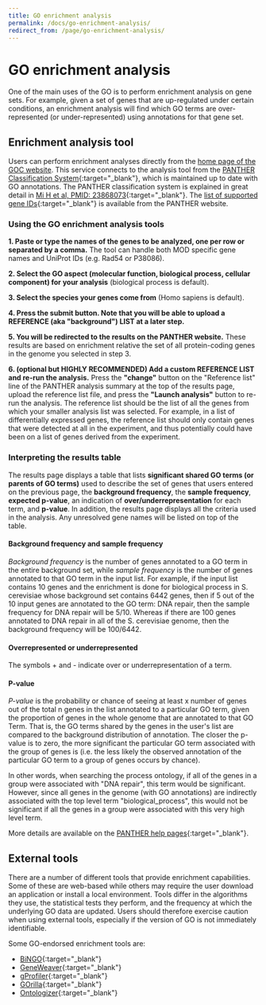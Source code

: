 ```yaml
---
title: GO enrichment analysis
permalink: /docs/go-enrichment-analysis/
redirect_from: /page/go-enrichment-analysis/
---
```


# GO enrichment analysis

One of the main uses of the GO is to perform enrichment analysis on gene sets. For example, given a set of genes that are up-regulated under certain conditions, an enrichment analysis will find which GO terms are over-represented (or under-represented) using annotations for that gene set.
## Enrichment analysis tool

Users can perform enrichment analyses directly from the [home page of the GOC website](http://geneontology.org/). This service connects to the analysis tool from the [PANTHER Classification System](http://pantherdb.org/){:target="_blank"}, which is maintained up to date with GO annotations. The PANTHER classification system is explained in great detail in [Mi H et al, PMID: 23868073](https://www.ncbi.nlm.nih.gov/pubmed/23868073){:target="_blank"}. The [list of supported gene IDs](http://www.pantherdb.org/tips/tips_batchIdSearch_supportedId.jsp){:target="_blank"} is available from the PANTHER website.

### Using the GO enrichment analysis tools

**1. Paste or type the names of the genes to be analyzed, one per row or separated by a comma.** The tool can handle both MOD specific gene names and UniProt IDs (e.g. Rad54 or P38086).

**2. Select the GO aspect (molecular function, biological process, cellular component) for your analysis** (biological process is default).

**3. Select the species your genes come from** (Homo sapiens is default).

**4. Press the submit button. Note that you will be able to upload a REFERENCE (aka "background") LIST at a later step.**

**5. You will be redirected to the results on the PANTHER website.** These results are based on enrichment relative the set of all protein-coding genes in the genome you selected in step 3.

**6. (optional but HIGHLY RECOMMENDED) Add a custom REFERENCE LIST and re-run the analysis.** Press the **"change"** button on the "Reference list" line of the PANTHER analysis summary at the top of the results page, upload the reference list file, and press the **"Launch analysis"** button to re-run the analysis. The reference list should be the list of all the genes from which your smaller analysis list was selected. For example, in a list of differentially expressed genes, the reference list should only contain genes that were detected at all in the experiment, and thus potentially could have been on a list of genes derived from the experiment.

### Interpreting the results table
The results page displays a table that lists **significant shared GO terms (or parents of GO terms)** used to describe the set of genes that users entered on the previous page, the **background frequency**, the **sample frequency**, **expected p-value**, an indication of **over/underrepresentation** for each term, and **p-value**. In addition, the results page displays all the criteria used in the analysis. Any unresolved gene names will be listed on top of the table.

#### Background frequency and sample frequency
*Background frequency* is the number of genes annotated to a GO term in the entire background set, while *sample frequency* is the number of genes annotated to that GO term in the input list. For example, if the input list contains 10 genes and the enrichment is done for biological process in S. cerevisiae whose background set contains 6442 genes, then if 5 out of the 10 input genes are annotated to the GO term: DNA repair, then the sample frequency for DNA repair will be 5/10. Whereas if there are 100 genes annotated to DNA repair in all of the S. cerevisiae genome, then the background frequency will be 100/6442.

#### Overrepresented or underrepresented
The symbols + and - indicate over or underrepresentation of a term.

#### P-value
*P-value* is the probability or chance of seeing at least x number of genes out of the total n genes in the list annotated to a particular GO term, given the proportion of genes in the whole genome that are annotated to that GO Term. That is, the GO terms shared by the genes in the user's list are compared to the background distribution of annotation. The closer the p-value is to zero, the more significant the particular GO term associated with the group of genes is (i.e. the less likely the observed annotation of the particular GO term to a group of genes occurs by chance).

In other words, when searching the process ontology, if all of the genes in a group were associated with "DNA repair", this term would be significant. However, since all genes in the genome (with GO annotations) are indirectly associated with the top level term "biological_process", this would not be significant if all the genes in a group were associated with this very high level term.

More details are available on the [PANTHER help pages](http://www.pantherdb.org/tips/tips_geneListAnalysis.jsp){:target="_blank"}.

## External tools
There are a number of different tools that provide enrichment capabilities. Some of these are web-based while others may require the user download an application or install a local environment. Tools differ in the algorithms they use, the statistical tests they perform, and the frequency at which the underlying GO data are updated.  Users should therefore exercise caution when using external tools, especially if the version of GO is not immediately identifiable.

Some GO-endorsed enrichment tools are:


* [BiNGO](https://www.psb.ugent.be/cbd/papers/BiNGO/Home.html){:target="_blank"}
* [GeneWeaver](https://www.geneweaver.org/){:target="_blank"}
* [gProfiler](http://biit.cs.ut.ee/gprofiler/){:target="_blank"}
* [GOrilla](http://cbl-gorilla.cs.technion.ac.il/){:target="_blank"}
* [Ontologizer](http://ontologizer.de){:target="_blank"}
